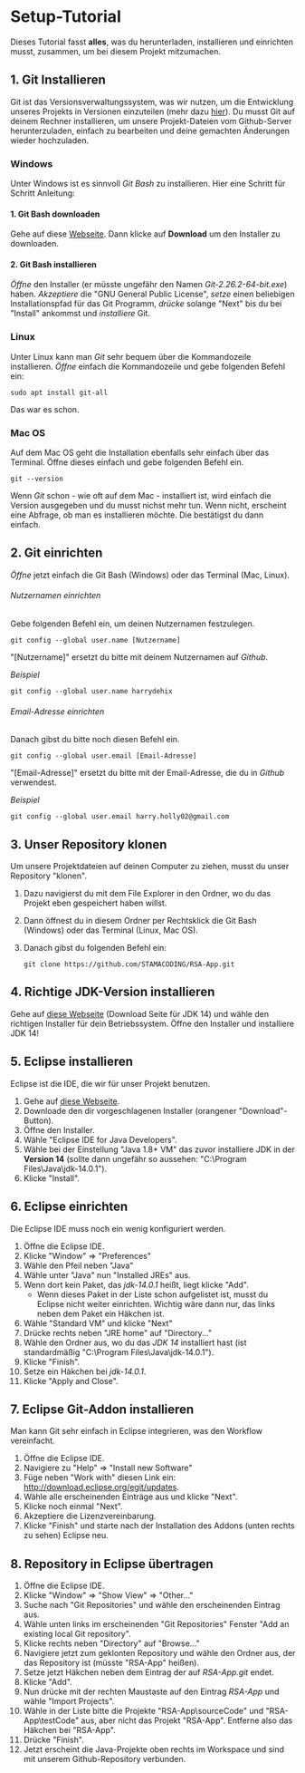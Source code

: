 # Setup-Tutorial

Dieses Tutorial fasst **alles**, was du herunterladen, installieren und einrichten musst, zusammen, um bei diesem Projekt mitzumachen.

## 1. Git Installieren

Git ist das Versionsverwaltungssystem, was wir nutzen, um die Entwicklung unseres Projekts in Versionen einzuteilen (mehr dazu [hier](https://docs.google.com/presentation/d/1CcJrfBZer-sNxg7leW6UvKjbexlPjSmiAAHfRJONaNM/edit#slide=id.g85a68de936_0_2)). Du musst Git auf deinem Rechner installieren, um unsere Projekt-Dateien vom Github-Server herunterzuladen, einfach zu bearbeiten und deine gemachten Änderungen wieder hochzuladen.

### Windows

Unter Windows ist es sinnvoll _Git Bash_ zu installieren. Hier eine Schritt für Schritt Anleitung:

#### 1. Git Bash downloaden

Gehe auf diese [Webseite](https://gitforwindows.org/). Dann klicke auf **Download** um den Installer zu downloaden.

#### 2. Git Bash installieren

_Öffne_ den Installer (er müsste ungefähr den Namen _Git-2.26.2-64-bit.exe_) haben. _Akzeptiere_ die "GNU General Public License", _setze_ einen beliebigen Installationspfad für das Git Programm, _drücke_ solange "Next" bis du bei "Install" ankommst und _installiere_ Git.

### Linux

Unter Linux kann man _Git_ sehr bequem über die Kommandozeile installieren. _Öffne_ einfach die Kommandozeile und gebe folgenden Befehl ein:

```shell
sudo apt install git-all
```

Das war es schon.

### Mac OS

Auf dem Mac OS geht die Installation ebenfalls sehr einfach über das Terminal. Öffne dieses einfach und gebe folgenden Befehl ein.

```shell
git --version
```

Wenn _Git_ schon - wie oft auf dem Mac - installiert ist, wird einfach die Version ausgegeben und du musst nichst mehr tun. Wenn nicht, erscheint eine Abfrage, ob man es installieren möchte. Die bestätigst du dann einfach.

## 2. Git einrichten

_Öffne_ jetzt einfach die Git Bash (Windows) oder das Terminal (Mac, Linux).

###### Nutzernamen einrichten

Gebe folgenden Befehl ein, um deinen Nutzernamen festzulegen.

```shell
git config --global user.name [Nutzername]
```

"[Nutzername]" ersetzt du bitte mit deinem Nutzernamen auf _Github_. 

_Beispiel_ 

```shell
git config --global user.name harrydehix
```

###### Email-Adresse einrichten

Danach gibst du bitte noch diesen Befehl ein.

```shell
git config --global user.email [Email-Adresse]
```

"[Email-Adresse]" ersetzt du bitte mit der Email-Adresse, die du in _Github_ verwendest.

_Beispiel_ 

```shell
git config --global user.email harry.holly02@gmail.com
```

## 3. Unser Repository klonen

Um unsere Projektdateien auf deinen Computer zu ziehen, musst du unser Repository "klonen". 

1. Dazu navigierst du mit dem File Explorer in den Ordner, wo du das Projekt eben gespeichert haben willst. 

2. Dann öffnest du in diesem Ordner per Rechtsklick die Git Bash (Windows) oder das Terminal (Linux, Mac OS). 

3. Danach gibst du folgenden Befehl ein:

   ```shell
   git clone https://github.com/STAMACODING/RSA-App.git
   ```

## 4. Richtige JDK-Version installieren

Gehe auf [diese Webseite](https://www.oracle.com/java/technologies/javase-jdk14-downloads.html) (Download Seite für JDK 14) und wähle den richtigen Installer für dein Betriebssystem. Öffne den Installer und installiere JDK 14!

## 5. Eclipse installieren

Eclipse ist die IDE, die wir für unser Projekt benutzen. 

1. Gehe auf [diese Webseite](https://www.eclipse.org/downloads/).
2. Downloade den dir vorgeschlagenen Installer (orangener "Download"-Button).
3. Öffne den Installer.
4. Wähle "Eclipse IDE for Java Developers".
5. Wähle bei der Einstellung "Java 1.8+ VM" das zuvor installiere JDK in der **Version 14** (sollte dann ungefähr so aussehen: "C:\Program Files\Java\jdk-14.0.1").
6. Klicke "Install".

## 6. Eclipse einrichten

Die Eclipse IDE muss noch ein wenig konfiguriert werden.

1. Öffne die Eclipse IDE.
2. Klicke "Window" => "Preferences"
3. Wähle den Pfeil neben "Java"
4. Wähle unter "Java" nun "Installed JREs" aus.
5. Wenn dort kein Paket, das _jdk-14.0.1_ heißt, liegt klicke "Add". 
   - Wenn dieses Paket in der Liste schon aufgelistet ist, musst du Eclipse nicht weiter einrichten. Wichtig wäre dann nur, das links neben dem Paket ein Häkchen ist.
6. Wähle "Standard VM" und klicke "Next"
7. Drücke rechts neben "JRE home" auf "Directory..."
8. Wähle den Ordner aus, wo du das _JDK 14_ installiert hast (ist standardmäßig "C:\Program Files\Java\jdk-14.0.1").
9. Klicke "Finish".
10. Setze ein Häkchen bei _jdk-14.0.1_.
11. Klicke "Apply and Close".


## 7. Eclipse Git-Addon installieren

Man kann Git sehr einfach in Eclipse integrieren, was den Workflow vereinfacht.

1. Öffne die Eclipse IDE.
2. Navigiere zu "Help" => "Install new Software"
3. Füge neben "Work with" diesen Link ein: http://download.eclipse.org/egit/updates.
4. Wähle alle erscheinenden Einträge aus und klicke "Next".
5. Klicke noch einmal "Next".
6. Akzeptiere die Lizenzvereinbarung.
7. Klicke "Finish" und starte nach der Installation des Addons (unten rechts zu sehen) Eclipse neu.

## 8. Repository in Eclipse übertragen

1. Öffne die Eclipse IDE.
2. Klicke "Window" => "Show View" => "Other..."
3. Suche nach "Git Repositories" und wähle den erscheinenden Eintrag aus.
4. Wähle unten links im erscheinenden "Git Repositories" Fenster "Add an existing local Git repository".
5. Klicke rechts neben "Directory" auf "Browse..."
6. Navigiere jetzt zum geklonten Repository und wähle den Ordner aus, der das Repository ist (müsste "RSA-App" heißen).
7. Setze jetzt Häkchen neben dem Eintrag der auf _RSA-App.git_ endet.
8. Klicke "Add".
9. Nun drücke mit der rechten Maustaste auf den Eintrag _RSA-App_ und wähle "Import Projects".
10. Wähle in der Liste bitte die Projekte "RSA-App\sourceCode" und "RSA-App\testCode" aus, aber nicht das Projekt "RSA-App". Entferne also das Häkchen bei "RSA-App".
11. Drücke "Finish".
12. Jetzt erscheint die Java-Projekte oben rechts im Workspace und sind mit unserem Github-Repository verbunden.

